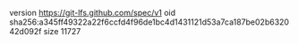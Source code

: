version https://git-lfs.github.com/spec/v1
oid sha256:a345ff49322a22f6ccfd4f96de1bc4d1431121d53a7ca187be02b632042d092f
size 11727

